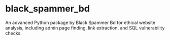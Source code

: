# black_spammer_bd
An advanced Python package by Black Spammer Bd for ethical website analysis, including admin page finding, link extraction, and SQL vulnerability checks.
